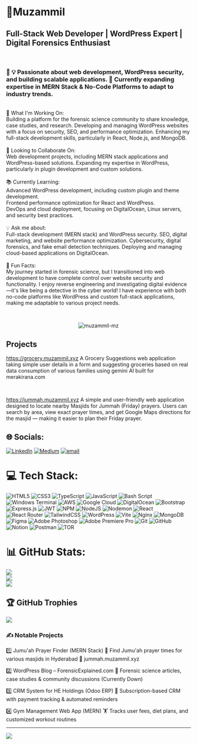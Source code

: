 #                💫Muzammil
<h2 >          Full-Stack Web Developer | WordPress Expert | Digital Forensics Enthusiast        </h3> <br>
<h3>🚀   
💡 Passionate about web development, WordPress security, and building scalable applications.  
🎯 Currently expanding expertise in MERN Stack & No-Code Platforms to adapt to industry trends.</h3>

<br>🚀 What I'm Working On: <br>
Building a platform for the forensic science community to share knowledge, case studies, and research.
Developing and managing WordPress websites with a focus on security, SEO, and performance optimization.
Enhancing my full-stack development skills, particularly in React, Node.js, and MongoDB.
<br> <br> 🤝 Looking to Collaborate On:<br>Web development projects, including MERN stack applications and WordPress-based solutions.
Expanding my expertise in WordPress, particularly in plugin development and custom solutions.<br><br>📚 Currently Learning:<br>Advanced WordPress development, including custom plugin and theme development.<br>Frontend performance optimization for React and WordPress.<br>DevOps and cloud deployment, focusing on DigitalOcean, Linux servers, and security best practices.<br><br>💡 Ask me about:<br>Full-stack development (MERN stack) and WordPress security.
SEO, digital marketing, and website performance optimization.
Cybersecurity, digital forensics, and fake email detection techniques.
Deploying and managing cloud-based applications on DigitalOcean.<br> <br> 🎯 Fun Facts:<br>My journey started in forensic science, but I transitioned into web development to have complete control over website security and functionality.
I enjoy reverse engineering and investigating digital evidence—it's like being a detective in the cyber world!
I have experience with both no-code platforms like WordPress and custom full-stack applications, making me adaptable to various project needs.


<br>
<p align="center">
  <img src="https://komarev.com/ghpvc/?username=muzammil-mz&label=Profile%20Views&color=0e75b6&style=flat-square" alt="muzammil-mz" />
</p>

## Projects
https://grocery.muzammil.xyz A Grocery Suggestions web application taking simple user details in a form and suggesting groceries based on real data consumption of various families using gemini AI built for merakirana.com 

<br>

https://jummah.muzammil.xyz A simple and user-friendly web application designed to locate nearby Masjids for Jummah (Friday) prayers. Users can search by area, view exact prayer times, and get Google Maps directions for the masjid — making it easier to plan their Friday prayer.

## 🌐 Socials:
[![LinkedIn](https://img.shields.io/badge/LinkedIn-%230077B5.svg?logo=linkedin&logoColor=white)](https://linkedin.com/in/https://www.linkedin.com/in/muzammilmd/) [![Medium](https://img.shields.io/badge/Medium-12100E?logo=medium&logoColor=white)](https://medium.com/@https://medium.com/@mujjuimran74) [![email](https://img.shields.io/badge/Email-D14836?logo=gmail&logoColor=white)](mailto:muzammilmd.mujju@gmail.com) 

# 💻 Tech Stack:
![HTML5](https://img.shields.io/badge/html5-%23E34F26.svg?style=for-the-badge&logo=html5&logoColor=white) ![CSS3](https://img.shields.io/badge/css3-%231572B6.svg?style=for-the-badge&logo=css3&logoColor=white) ![TypeScript](https://img.shields.io/badge/typescript-%23007ACC.svg?style=for-the-badge&logo=typescript&logoColor=white) ![JavaScript](https://img.shields.io/badge/javascript-%23323330.svg?style=for-the-badge&logo=javascript&logoColor=%23F7DF1E) ![Bash Script](https://img.shields.io/badge/bash_script-%23121011.svg?style=for-the-badge&logo=gnu-bash&logoColor=white) ![Windows Terminal](https://img.shields.io/badge/Windows%20Terminal-%234D4D4D.svg?style=for-the-badge&logo=windows-terminal&logoColor=white) ![AWS](https://img.shields.io/badge/AWS-%23FF9900.svg?style=for-the-badge&logo=amazon-aws&logoColor=white) ![Google Cloud](https://img.shields.io/badge/GoogleCloud-%234285F4.svg?style=for-the-badge&logo=google-cloud&logoColor=white) ![DigitalOcean](https://img.shields.io/badge/DigitalOcean-%230167ff.svg?style=for-the-badge&logo=digitalOcean&logoColor=white) ![Bootstrap](https://img.shields.io/badge/bootstrap-%238511FA.svg?style=for-the-badge&logo=bootstrap&logoColor=white) ![Express.js](https://img.shields.io/badge/express.js-%23404d59.svg?style=for-the-badge&logo=express&logoColor=%2361DAFB) ![JWT](https://img.shields.io/badge/JWT-black?style=for-the-badge&logo=JSON%20web%20tokens) ![NPM](https://img.shields.io/badge/NPM-%23CB3837.svg?style=for-the-badge&logo=npm&logoColor=white) ![NodeJS](https://img.shields.io/badge/node.js-6DA55F?style=for-the-badge&logo=node.js&logoColor=white) ![Nodemon](https://img.shields.io/badge/NODEMON-%23323330.svg?style=for-the-badge&logo=nodemon&logoColor=%BBDEAD) ![React](https://img.shields.io/badge/react-%2320232a.svg?style=for-the-badge&logo=react&logoColor=%2361DAFB) ![React Router](https://img.shields.io/badge/React_Router-CA4245?style=for-the-badge&logo=react-router&logoColor=white) ![TailwindCSS](https://img.shields.io/badge/tailwindcss-%2338B2AC.svg?style=for-the-badge&logo=tailwind-css&logoColor=white) ![WordPress](https://img.shields.io/badge/WordPress-%23117AC9.svg?style=for-the-badge&logo=WordPress&logoColor=white) ![Vite](https://img.shields.io/badge/vite-%23646CFF.svg?style=for-the-badge&logo=vite&logoColor=white) ![Nginx](https://img.shields.io/badge/nginx-%23009639.svg?style=for-the-badge&logo=nginx&logoColor=white) ![MongoDB](https://img.shields.io/badge/MongoDB-%234ea94b.svg?style=for-the-badge&logo=mongodb&logoColor=white) ![Figma](https://img.shields.io/badge/figma-%23F24E1E.svg?style=for-the-badge&logo=figma&logoColor=white) ![Adobe Photoshop](https://img.shields.io/badge/adobe%20photoshop-%2331A8FF.svg?style=for-the-badge&logo=adobe%20photoshop&logoColor=white) ![Adobe Premiere Pro](https://img.shields.io/badge/Adobe%20Premiere%20Pro-9999FF.svg?style=for-the-badge&logo=Adobe%20Premiere%20Pro&logoColor=white) ![Git](https://img.shields.io/badge/git-%23F05033.svg?style=for-the-badge&logo=git&logoColor=white) ![GitHub](https://img.shields.io/badge/github-%23121011.svg?style=for-the-badge&logo=github&logoColor=white) ![Notion](https://img.shields.io/badge/Notion-%23000000.svg?style=for-the-badge&logo=notion&logoColor=white) ![Postman](https://img.shields.io/badge/Postman-FF6C37?style=for-the-badge&logo=postman&logoColor=white) ![TOR](https://img.shields.io/badge/tor-%237E4798.svg?style=for-the-badge&logo=tor-project&logoColor=white)
# 📊 GitHub Stats:
![](https://github-readme-stats.vercel.app/api?username=muzammil-mz&theme=dark&hide_border=true&include_all_commits=false&count_private=true)<br/>
![](https://nirzak-streak-stats.vercel.app/?user=muzammil-mz&theme=dark&hide_border=true)<br/>
![](https://github-readme-stats.vercel.app/api/top-langs/?username=muzammil-mz&theme=dark&hide_border=true&include_all_commits=false&count_private=true&layout=compact)

## 🏆 GitHub Trophies
![](https://github-profile-trophy.vercel.app/?username=muzammil-mz&theme=radical&no-frame=false&no-bg=true&margin-w=4)

### ✍️ Notable Projects

1️⃣ Jumu'ah Prayer Finder (MERN Stack)
📍 Find Jumu'ah prayer times for various masjids in Hyderabad
🔗 jummah.muzammil.xyz

2️⃣ WordPress Blog – ForensicExplained.com
📰 Forensic science articles, case studies & community discussions (Currently Down)

3️⃣ CRM System for HE Holdings (Odoo ERP)
💼 Subscription-based CRM with payment tracking & automated reminders

4️⃣ Gym Management Web App (MERN)
🏋️ Tracks user fees, diet plans, and customized workout routines

---
[![](https://visitcount.itsvg.in/api?id=muzammil-mz&icon=0&color=4)](https://visitcount.itsvg.in)

<!-- Proudly created with GPRM ( https://gprm.itsvg.in ) -->
